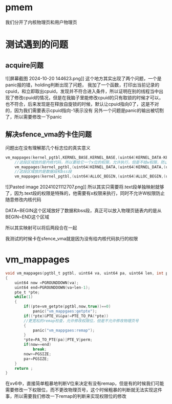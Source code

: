 # pmem
我们分开了内核物理页和用户物理页
# 测试遇到的问题
## acquire问题
![[屏幕截图 2024-10-20 144623.png]]
这个地方其实出现了两个问题，一个是panic报的错，holding判断出现了问题，
我加了一个函数，打印出当前记录的cpuid，和立即取出cpuid，发现并不符合进入条件，所以证明在别的线程当中出现了修改cpuid的情况，但是在我脑子里能修改cpuid的只有取锁的时候才可以，也不符合，后来发现是在释放自旋锁的时候，默认让cpuid指向0了，这是不对的，因为我们需要表示cpuid指向-1表示没有
另外一个问题是panic的输出被切割了，所以需要修改一下panic

## 解决sfence_vma的卡住问题
问题出在没有理解那几个标志位的真实意义
```c
vm_mappages(kernel_pgtbl,KERNEL_BASE,KERNEL_BASE,(uint64)KERNEL_DATA-KERNEL_BASE,PTE_R|PTE_X);
    //这段区域放的是内核代码，所以要给它一个x位的权限，允许执行，但是不给w权限，防止内核代码被修改
    vm_mappages(kernel_pgtbl,(uint64)KERNEL_DATA,(uint64)KERNEL_DATA,(uint64)ALLOC_BEGIN-(uint64)KERNEL_DATA,PTE_R|PTE_W);
    //这段区域放的是数据段和bss段
    vm_mappages(kernel_pgtbl,(uint64)ALLOC_BEGIN,(uint64)ALLOC_BEGIN,(uint64)ALLOC_END-(uint64)ALLOC_BEGIN,PTE_R|PTE_W);
```
![[Pasted image 20241021112707.png]]
所以其实只需要将.text段单独映射就够了，因为.text段的权限是特殊的，他需要有x权限来执行，同时不允许W权限防止随意修改内核代码

DATA~BEGIN这个区域放好了数据和bss段，真正可以放入物理页链表内的是从BEGIN~END这个区域

所以其实映射可以将后两段合在一起

我测试的时候卡在sfence_vma就是因为没有给内核代码执行的权限

# vm_mappages
```c
void vm_mappages(pgtbl_t pgtbl, uint64 va, uint64 pa, uint64 len, int perm)
{
    uint64 now =PGROUNDDOWN(va);
    uint64 end=PGROUNDDOWN(va+len-1);
    pte_t *pte;
    while(1)
    {
        if((pte=vm_getpte(pgtbl,now,true))==0)
            panic("vm_mappgaes:getpte");
        if((*pte)&PTE_V&&pa!=PTE_TO_PA(*pte))
        //更宽松的remap检查，允许修改权限位，但是不允许修改物理页号
        {
            panic("vm_mappgaes:remap");
        }
        *pte=PA_TO_PTE(pa)|PTE_V|perm;
        if(now==end)
            break;
        now+=PGSIZE;
        pa+=PGSIZE;
    }
    return ;
}
```
在xv6中，直接简单粗暴地判断V位来决定有没有remap，但是有的时候我们可能需要修改一下权限位，而不更改物理页号，这个时候粗暴的判断就无法实现这件事，所以需要我们修改一下remap的判断来实现权限位的修改